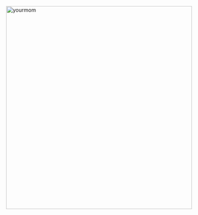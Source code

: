 <div align="left">
    <img width= "100%" height="550px" src='https://i.imgur.com/ikoWA2e.jpg' alt='yourmom'/>
</div>
